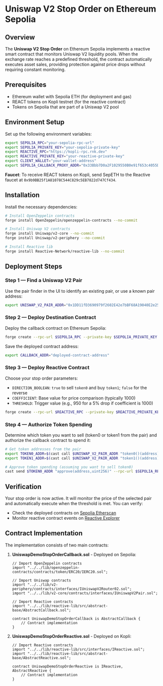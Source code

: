 # Uniswap V2 Stop Order on Ethereum Sepolia

## Overview

The **Uniswap V2 Stop Order** on Ethereum Sepolia implements a reactive smart contract that monitors Uniswap V2 liquidity pools. When the exchange rate reaches a predefined threshold, the contract automatically executes asset sales, providing protection against price drops without requiring constant monitoring.

## Prerequisites

* Ethereum wallet with Sepolia ETH (for deployment and gas)
* REACT tokens on Kopli testnet (for the reactive contract)
* Tokens on Sepolia that are part of a Uniswap V2 pool

## Environment Setup

Set up the following environment variables:

```bash
export SEPOLIA_RPC="your-sepolia-rpc-url"
export SEPOLIA_PRIVATE_KEY="your-sepolia-private-key"
export REACTIVE_RPC="https://kopli-rpc.rnk.dev"
export REACTIVE_PRIVATE_KEY="your-reactive-private-key"
export CLIENT_WALLET="your-wallet-address"
export SEPOLIA_CALLBACK_PROXY_ADDR="0x33Bbb7D0a2F1029550B0e91f653c4055DC9F4Dd8"
```

**Faucet**: To receive REACT tokens on Kopli, send SepETH to the Reactive faucet at `0x9b9BB25f1A81078C544C829c5EB7822d747Cf434`.

## Installation

Install the necessary dependencies:

```bash
# Install OpenZeppelin contracts
forge install OpenZeppelin/openzeppelin-contracts --no-commit

# Install Uniswap V2 contracts
forge install Uniswap/v2-core --no-commit
forge install Uniswap/v2-periphery --no-commit

# Install Reactive lib
forge install Reactive-Network/reactive-lib --no-commit
```

## Deployment Steps

### Step 1 — Find a Uniswap V2 Pair

Use the pair finder in the UI to identify an existing pair, or use a known pair address:

```bash
export UNISWAP_V2_PAIR_ADDR="0x1DD11fD3690979f2602E42e7bBF68A19040E2e25"
```

### Step 2 — Deploy Destination Contract

Deploy the callback contract on Ethereum Sepolia:

```bash
forge create --rpc-url $SEPOLIA_RPC --private-key $SEPOLIA_PRIVATE_KEY src/UniswapDemoStopOrderCallback.sol:UniswapDemoStopOrderCallback --value 0.1ether --constructor-args $SEPOLIA_CALLBACK_PROXY_ADDR 0xC532a74256D3Db42D0Bf7a0400fEFDbad7694008
```

Save the deployed contract address:

```bash
export CALLBACK_ADDR="deployed-contract-address"
```

### Step 3 — Deploy Reactive Contract

Choose your stop order parameters:
- `DIRECTION_BOOLEAN`: `true` to sell `token0` and buy `token1`; `false` for the reverse
- `COEFFICIENT`: Base value for price comparison (typically 1000)
- `THRESHOLD`: Trigger value (e.g., 950 for a 5% drop if coefficient is 1000)

```bash
forge create --rpc-url $REACTIVE_RPC --private-key $REACTIVE_PRIVATE_KEY src/UniswapDemoStopOrderReactive.sol:UniswapDemoStopOrderReactive --value 0.1ether --constructor-args $UNISWAP_V2_PAIR_ADDR $CALLBACK_ADDR $CLIENT_WALLET true 1000 950
```

### Step 4 — Authorize Token Spending

Determine which token you want to sell (token0 or token1 from the pair) and authorize the callback contract to spend it:

```bash
# Get token addresses from the pair
export TOKEN0_ADDR=$(cast call $UNISWAP_V2_PAIR_ADDR "token0()(address)" --rpc-url $SEPOLIA_RPC)
export TOKEN1_ADDR=$(cast call $UNISWAP_V2_PAIR_ADDR "token1()(address)" --rpc-url $SEPOLIA_RPC)

# Approve token spending (assuming you want to sell token0)
cast send $TOKEN0_ADDR "approve(address,uint256)" --rpc-url $SEPOLIA_RPC --private-key $SEPOLIA_PRIVATE_KEY $CALLBACK_ADDR 1000000000000000000
```

## Verification

Your stop order is now active. It will monitor the price of the selected pair and automatically execute when the threshold is met. You can verify:

- Check the deployed contracts on [Sepolia Etherscan](https://sepolia.etherscan.io/)
- Monitor reactive contract events on [Reactive Explorer](https://kopli.reactscan.net/)

## Contract Implementation

The implementation consists of two main contracts:

1. **UniswapDemoStopOrderCallback.sol** - Deployed on Sepolia:
   ```solidity
   // Import OpenZeppelin contracts
   import "../../lib/openzeppelin-contracts/contracts/token/ERC20/IERC20.sol";
   
   // Import Uniswap contracts
   import "../../lib/v2-periphery/contracts/interfaces/IUniswapV2Router02.sol";
   import "../../lib/v2-core/contracts/interfaces/IUniswapV2Pair.sol";
   
   // Import Reactive contracts
   import "../../lib/reactive-lib/src/abstract-base/AbstractCallback.sol";
   
   contract UniswapDemoStopOrderCallback is AbstractCallback {
       // Contract implementation
   }
   ```

2. **UniswapDemoStopOrderReactive.sol** - Deployed on Kopli:
   ```solidity
   // Import Reactive contracts
   import "../../lib/reactive-lib/src/interfaces/IReactive.sol";
   import "../../lib/reactive-lib/src/abstract-base/AbstractReactive.sol";
   
   contract UniswapDemoStopOrderReactive is IReactive, AbstractReactive {
       // Contract implementation
   }
   ```